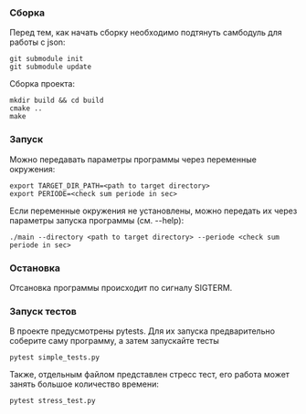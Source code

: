 ### Сборка

Перед тем, как начать сборку необходимо подтянуть самбодуль для работы с json:
```
git submodule init
git submodule update
```

Сборка проекта:
```
mkdir build && cd build
cmake ..
make
```

### Запуск

Можно передавать параметры программы через переменные окружения:
```
export TARGET_DIR_PATH=<path to target directory>
export PERIODE=<check sum periode in sec>
```

Если переменные окружения не установлены, можно передать их через параметры запуска программы (см. --help):
```
./main --directory <path to target directory> --periode <check sum periode in sec>
```

### Остановка
Отсановка программы происходит по сигналу SIGTERM.

### Запуск тестов
В проекте предусмотрены pytests. Для их запуска предварительно соберите саму программу, а затем запускайте тесты
```
pytest simple_tests.py
```

Также, отдельным файлом представлен стресс тест, его работа может занять большое количество времени:
```
pytest stress_test.py
```